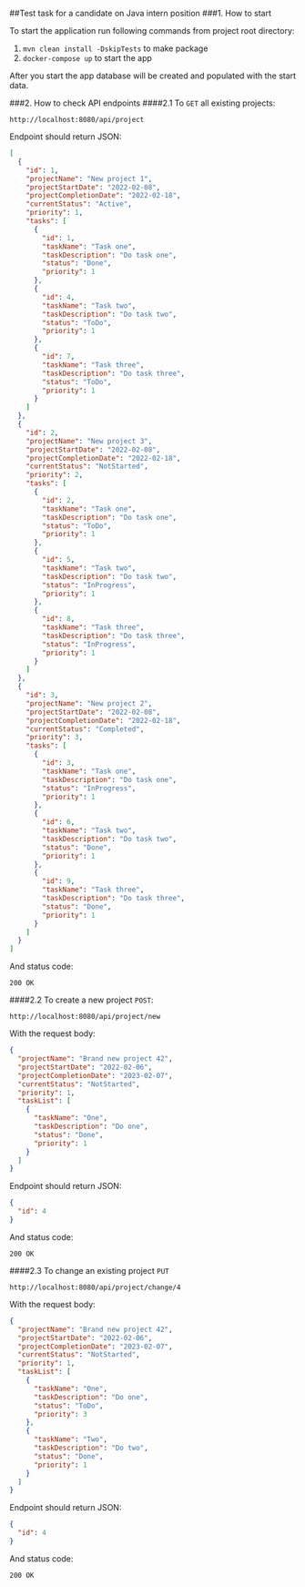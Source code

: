 ##Test task for a candidate on Java intern position
###1. How to start

To start the application run following commands from project root directory:
1) `mvn clean install -DskipTests` to make package
2) `docker-compose up` to start the app

After you start the app database will be created and populated with the start data.

###2. How to check API endpoints
####2.1 To `GET` all existing projects:
```http request 
http://localhost:8080/api/project
```

Endpoint should return JSON:
```JSON
[
  {
    "id": 1,
    "projectName": "New project 1",
    "projectStartDate": "2022-02-08",
    "projectCompletionDate": "2022-02-18",
    "currentStatus": "Active",
    "priority": 1,
    "tasks": [
      {
        "id": 1,
        "taskName": "Task one",
        "taskDescription": "Do task one",
        "status": "Done",
        "priority": 1
      },
      {
        "id": 4,
        "taskName": "Task two",
        "taskDescription": "Do task two",
        "status": "ToDo",
        "priority": 1
      },
      {
        "id": 7,
        "taskName": "Task three",
        "taskDescription": "Do task three",
        "status": "ToDo",
        "priority": 1
      }
    ]
  },
  {
    "id": 2,
    "projectName": "New project 3",
    "projectStartDate": "2022-02-08",
    "projectCompletionDate": "2022-02-18",
    "currentStatus": "NotStarted",
    "priority": 2,
    "tasks": [
      {
        "id": 2,
        "taskName": "Task one",
        "taskDescription": "Do task one",
        "status": "ToDo",
        "priority": 1
      },
      {
        "id": 5,
        "taskName": "Task two",
        "taskDescription": "Do task two",
        "status": "InProgress",
        "priority": 1
      },
      {
        "id": 8,
        "taskName": "Task three",
        "taskDescription": "Do task three",
        "status": "InProgress",
        "priority": 1
      }
    ]
  },
  {
    "id": 3,
    "projectName": "New project 2",
    "projectStartDate": "2022-02-08",
    "projectCompletionDate": "2022-02-18",
    "currentStatus": "Completed",
    "priority": 3,
    "tasks": [
      {
        "id": 3,
        "taskName": "Task one",
        "taskDescription": "Do task one",
        "status": "InProgress",
        "priority": 1
      },
      {
        "id": 6,
        "taskName": "Task two",
        "taskDescription": "Do task two",
        "status": "Done",
        "priority": 1
      },
      {
        "id": 9,
        "taskName": "Task three",
        "taskDescription": "Do task three",
        "status": "Done",
        "priority": 1
      }
    ]
  }
]
```
And status code:
```
200 OK
```
####2.2 To create a new project `POST`:
``` http request
http://localhost:8080/api/project/new
```
With the request body:
```JSON
{
  "projectName": "Brand new project 42",
  "projectStartDate": "2022-02-06",
  "projectCompletionDate": "2023-02-07",
  "currentStatus": "NotStarted",
  "priority": 1,
  "taskList": [
    {
      "taskName": "One",
      "taskDescription": "Do one",
      "status": "Done",
      "priority": 1
    }
  ]
}
```
Endpoint should return JSON:
```json
{
  "id": 4
}
```
And status code:
```
200 OK
```
####2.3 To change an existing project `PUT`
```http request
http://localhost:8080/api/project/change/4
```
With the request body:
```JSON
{
  "projectName": "Brand new project 42",
  "projectStartDate": "2022-02-06",
  "projectCompletionDate": "2023-02-07",
  "currentStatus": "NotStarted",
  "priority": 1,
  "taskList": [
    {
      "taskName": "One",
      "taskDescription": "Do one",
      "status": "ToDo",
      "priority": 3
    },
    {
      "taskName": "Two",
      "taskDescription": "Do two",
      "status": "Done",
      "priority": 1
    }
  ]
}
```
Endpoint should return JSON:
```json
{
  "id": 4
}
```
And status code:
```
200 OK
```
